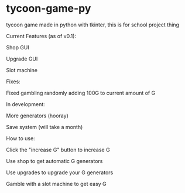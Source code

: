 # tycoon-game-py
tycoon game made in python with tkinter, this is for school project thing

Current Features (as of v0.1):

Shop GUI

Upgrade GUI

Slot machine


Fixes:

Fixed gambling randomly adding 100G to current amount of G

In development:

More generators (hooray)

Save system (will take a month)

How to use:


Click the "increase G" button to increase G

Use shop to get automatic G generators

Use upgrades to upgrade your G generators

Gamble with a slot machine to get easy G

